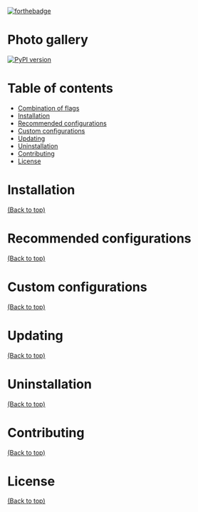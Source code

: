 [![forthebadge](https://forthebadge.com/images/badges/made-with-python.svg)](https://forthebadge.com)

# Photo gallery

[![PyPI version](https://img.shields.io/badge/django-1.11.13-brightgreen.svg)](https://pypi.org/project/Django/1.11.13/)

# Table of contents

- [Combination of flags](#combination-of-flags)
- [Installation](#installation)
- [Recommended configurations](#recommended-configurations)
- [Custom configurations](#custom-configurations)
- [Updating](#updating)
- [Uninstallation](#uninstallation)
- [Contributing](#contributing)
- [License](#license)


# Installation

[(Back to top)](#table-of-contents)

# Recommended configurations

[(Back to top)](#table-of-contents)


# Custom configurations

[(Back to top)](#table-of-contents)



# Updating

[(Back to top)](#table-of-contents)


# Uninstallation

[(Back to top)](#table-of-contents)


# Contributing

[(Back to top)](#table-of-contents)

# License

[(Back to top)](#table-of-contents)

